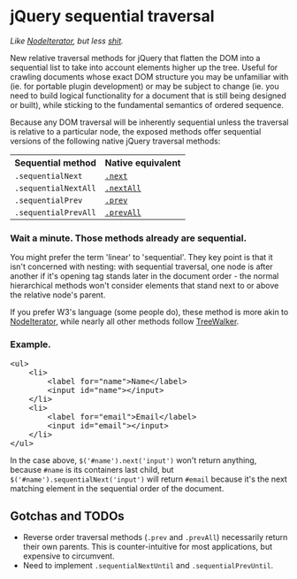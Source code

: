 jQuery sequential traversal
===========================

*Like [NodeIterator](http://www.w3.org/TR/DOM-Level-2-Traversal-Range/traversal.html#Iterator-overview), but less [shit](http://ejohn.org/blog/unimpressed-by-nodeiterator/).*

New relative traversal methods for jQuery that flatten the DOM into a sequential list to take into account elements higher up the tree. Useful for crawling documents whose exact DOM structure you may be unfamiliar with (ie. for portable plugin development) or may be subject to change (ie. you need to build logical functionality for a document that is still being designed or built), while sticking to the fundamental semantics of ordered sequence.

Because any DOM traversal will be inherently sequential unless the traversal is relative to a particular node, the exposed methods offer sequential versions of the following native jQuery traversal methods:

<table>
  <tr>
    <th>Sequential method</th>
		<th>Native equivalent</th>
  </tr>
  <tr>
    <td><code>.sequentialNext</code></td>
		<td><code><a href="http://api.jquery.com/next/">.next</a></code></td>
  </tr>
  <tr>
    <td><code>.sequentialNextAll</code></td>
		<td><code><a href="http://api.jquery.com/nextAll/">.nextAll</a></code></td>
  </tr>
  <tr>
    <td><code>.sequentialPrev</code></td>
		<td><code><a href="http://api.jquery.com/prev/">.prev</a></code></td>
  </tr>
  <tr>
    <td><code>.sequentialPrevAll</code></td>
		<td><code><a href="http://api.jquery.com/prevAll/">.prevAll</a></code></td>
  </tr>
</table>

### Wait a minute. Those methods already are sequential. ###

You might prefer the term 'linear' to 'sequential'. They key point is that it isn't concerned with nesting: with sequential traversal, one node is after another if it's opening tag stands later in the document order - the normal hierarchical methods won't consider elements that stand next to or above the relative node's parent.

If you prefer W3's language (some people do), these method is more akin to [NodeIterator](http://www.w3.org/TR/DOM-Level-2-Traversal-Range/traversal.html#Iterator-overview), while nearly all other methods follow [TreeWalker](http://www.w3.org/TR/DOM-Level-2-Traversal-Range/traversal.html#TreeWalker). 

### Example. ###

<pre>
&lt;ul&gt;
	&lt;li&gt;
		&lt;label for="name"&gt;Name&lt;/label&gt;
		&lt;input id="name"&gt;&lt;/input&gt;
	&lt;/li&gt;
	&lt;li&gt;
		&lt;label for="email">Email&lt;/label&gt;
		&lt;input id="email">&lt;/input&gt;
	&lt;/li&gt;
&lt;/ul&gt;
</pre>

In the case above, `$('#name').next('input')` won't return anything, because `#name` is its containers last child, but `$('#name').sequentialNext('input')` will return `#email` because it's the next matching element in the sequential order of the document.

## Gotchas and TODOs ##

- Reverse order traversal methods (`.prev` and `.prevAll`) necessarily return their own parents. This is counter-intuitive for most applications, but expensive to circumvent.
- Need to implement `.sequentialNextUntil` and `.sequentialPrevUntil`.